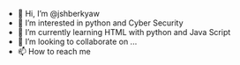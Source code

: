 - 👋 Hi, I’m @jshberkyaw
- 👀 I’m interested in python and Cyber Security 
- 🌱 I’m currently learning HTML with python and Java Script
- 💞️ I’m looking to collaborate on ...
- 📫 How to reach me 

<!---
jshberkyaw/jshberkyaw is a ✨ special ✨ repository because its `README.md` (this file) appears on your GitHub profile.
You can click the Preview link to take a look at your changes.
--->
